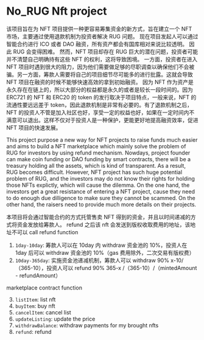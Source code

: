 # No_RUG Nft project

该项目旨在为 NFT 项目提供一种更容易筹集资金的新方式，旨在建立一个 NFT 市场，主要通过使用退款机制为投资者解决 RUG 问题。
现在项目发起人可以通过智能合约进行 ICO 或者 DAO 融资，所有资产都会有国库相对来说比较透明。 因此 RUG 会变得困难。
然而，NFT 项目却存在 RUG 巨大的潜在问题，投资者可能并不清楚自己明确持有这些 NFT 的权利，这将导致困境。 一方面，投资者在进入 NFT 项目时遇到很大的阻力，因为他们需要做足够的尽职调查以确保他们不会被骗。另一方面，筹款人需要将自己的项目细节尽可能多的进行批露。这就会导致 NFT 项目在融资的时候不能够快速高效的拿到初始融资。
因为 NFT 作为资产是永久存在在链上的，所以大部分的权益都是永久的或者是较长一段时间的。因为 ERC721 的 NFT 和 ERC20 的 token 的发行取决于项目特点，一般来说，NFT 的流通性要远远差于 token，因此退款机制是非常有必要的。有了退款机制之后，NFT 的投资人不管是加入社区也好，享受一定的权益也好，如果在一定时间内不满意可以退出。这样不仅对于投资人是一种保护，更能更好地提高融资效率，促进 NFT 项目的快速发展。

This project purpose a new way for NFT projects to raise funds much easier and aims to build a NFT marketplace which mainly solve the problem of RUG for investors by using refund mechanism.
Nowdays, project founder can make coin funding or DAO funding by smart contracts, there will be a treasury holding all the assets, which is kind of transparent. As a result, RUG becomes difficult.
However, NFT project has such huge potential problem of RUG, and the investors may do not know their rights for holding those NFTs explictly, which will cause the dilemma. On the one hand, the investors get a great resistance of entering a NFT project, cause they need to do enough due dilligence to make sure they cannot be scammed. On the other hand, the raisers need to provide much more details on their projects.

本项目将会通过智能合约的方式托管售卖 NFT 得到的资金，并且以时间递减的方式将资金发放给筹款人。
refund 之后该 nft 会发送到版权收取费用的地址，该地址不可以 call refund function

1. `1day-10day`: 筹款人可以在 10day 内 withdraw 资金池的 10%，投资人在 1day 后可以 withdraw 资金池的 10%（gas 费用除外，二次交易有版权费）
2. `10day-365day`: 实施资金池递减机制，筹款人可以 withdraw 90% x-10/（365-10），投资人可以 refund 90% 365-x /（365-10）/（mintedAmount - refundAmount）

marketplace contract function

3. `listItem`: list nft
4. `buyItem`: buy nft
5. `cancelItem`: cancel list
6. `updateListing`: update the price
7. `withdrawBalance`: withdraw payments for my brought nfts
8. `refund`: refund

